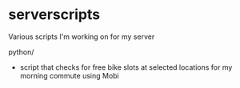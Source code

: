 # serverscripts
Various scripts I'm working on for my server

python/
 - script that checks for free bike slots at selected locations for my morning commute using Mobi
